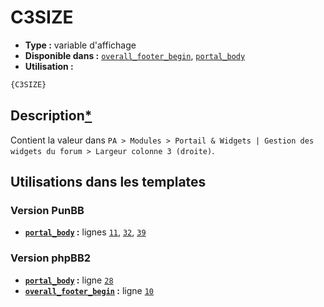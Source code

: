 # C3SIZE
* __Type :__ variable d'affichage
* __Disponible dans :__ [`overall_footer_begin`](../tpl/var/overall_footer_begin.md#readme), [`portal_body`](../tpl/var/portal_body.md#readme)
* __Utilisation :__

```html
{C3SIZE}
```

## Description[*](https://fa-tvars.appspot.com/var/C3SIZE)
Contient la valeur dans `PA > Modules > Portail & Widgets | Gestion des widgets du forum > Largeur colonne 3 (droite)`.

## Utilisations dans les templates

### Version PunBB
* __[`portal_body`](../tpl/var/portal_body.md#readme) :__ lignes [`11`](../tpl/src/punbb/portal_body.tpl#L11), [`32`](../tpl/src/punbb/portal_body.tpl#L32), [`39`](../tpl/src/punbb/portal_body.tpl#L39)

### Version phpBB2
* __[`portal_body`](../tpl/var/portal_body.md#readme) :__ ligne [`28`](../tpl/src/subsilver/portal_body.tpl#L28)
* __[`overall_footer_begin`](../tpl/var/overall_footer_begin.md#readme) :__ ligne [`10`](../tpl/src/subsilver/overall_footer_begin.tpl#L10)